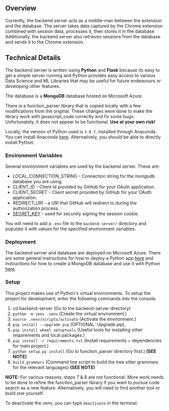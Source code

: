 ## **Overview**
Currently, the backend server acts as a middle-man between the extension and the database. The server takes data captured by the Chrome extension combined with session data, processes it, then stores it in the database. Additionally, the backend server also retrieves sessions from the database and sends it to the Chrome extension.

## **Technical Details**
The backend server is written using **Python** and **Flask** because its easy to get a simple server running and Python provides easy access to various Data Science and ML Libraries that may be useful for future endeavours or developing other features.

The database is a **MongoDB** database hosted on Microsoft Azure.

There is a function_parser library that is copied locally with a few modifications from the original. These changes were done to make the library work with javascript_code correctly and fix some bugs. Unfortunately, it does not appear to be functional. **Use at your own risk!**

Locally, the version of Python used is `3.9.7`, installed through Anaconda. You can install Anaconda [here](https://www.anaconda.com/products/distribution). Alternatively, you should be able to directly install Python. 

### **Environment Variables**
Several environment variables are used by the backend server. These are:
- LOCAL_CONNECTION_STRING - Connection string for the mongodb database you are using.
- CLIENT_ID - Client Id provided by GitHub for your OAuth application.
- CLIENT_SECRET - Client secret provided by GitHub for your OAuth application.
- REDIRECT_URI - a URI that GitHub will redirect to during the authorization process.
- [SECRET_KEY](https://flask.palletsprojects.com/en/2.1.x/config/#SECRET_KEY) - used for securely signing the session cookie.

You will need to add a `.env` file to the `backend-server/` directory and populate it with values for the specified environment variables.

### **Deployment**
The backend server and database are deployed on Microsoft Azure. There are some general instructions for how to deploy a Python app [here](https://docs.microsoft.com/en-us/azure/app-service/quickstart-python?tabs=flask%2Cwindows%2Cazure-portal%2Cvscode-deploy%2Cterminal-bash%2Cdeploy-instructions-azportal%2Cdeploy-instructions-zip-azcli&pivots=python-framework-flask) and instructions for how to create a MongoDB database and use it with Python [here](https://docs.microsoft.com/en-us/azure/cosmos-db/mongodb/create-mongodb-python).

### **Setup**
This project makes use of Python's virtual environments. To setup the project for development, enter the following commands into the console.

1. cd backend-server (Go to the backend-server directory)
1. `python -m venv .venv` (Create the virtual environment.)
1. `source .venv/scripts/activate` (Activate the environment.)
1. `pip install --upgrade pip` (OPTIONAL: Upgrade pip).
1. `pip install wheel setuptools` (Useful tools for installing other requirements and local packages.)
1. `pip install -r requirements.txt` (Install requirements + dependencies for main project.)
1. `python setup.py install` (Go to function_parser directory first.) **(SEE NOTE)**
1. `build_grammars` (Command line script to build the tree sitter grammars for the relevant languages) **(SEE NOTE)**

**NOTE:** For various reasons, steps 7 & 8 are not functional. More work needs to be done to refine the function_parser library if you want to pursue code search as a new feature. Alternatively, you will need to find another tool or build one yourself.

To deactivate the venv, you can type `deactivate` in the terminal.